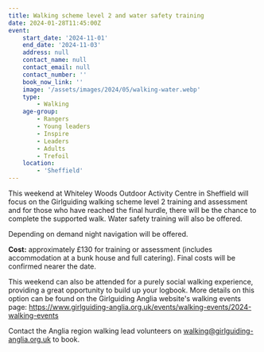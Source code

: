 ```yaml
---
title: Walking scheme level 2 and water safety training
date: 2024-01-28T11:45:00Z
event:
    start_date: '2024-11-01'
    end_date: '2024-11-03'
    address: null
    contact_name: null
    contact_email: null
    contact_number: ''
    book_now_link: ''
    image: '/assets/images/2024/05/walking-water.webp'
    type:
        - Walking
    age-group:
        - Rangers
        - Young leaders
        - Inspire
        - Leaders
        - Adults
        - Trefoil
    location:
        - 'Sheffield'
---
```

This weekend at Whiteley Woods Outdoor Activity Centre in Sheffield will focus on the Girlguiding walking scheme level 2 training and assessment and for those who have reached the final hurdle, there will be the chance to complete the supported walk.  Water safety training will also be offered.

Depending on demand night navigation will be offered.

**Cost:** approximately £130 for training or assessment (includes accommodation at a bunk house and full catering). Final costs will be confirmed nearer the date.

This weekend can also be attended for a purely social walking experience, providing a great opportunity to build up your logbook.  More details on this option can be found on the Girlguiding Anglia website's walking events page: <https://www.girlguiding-anglia.org.uk/events/walking-events/2024-walking-events>

Contact the Anglia region walking lead volunteers on <walking@girlguiding-anglia.org.uk> to book.
